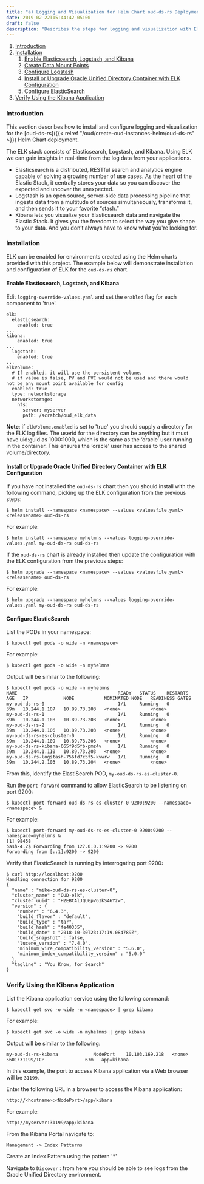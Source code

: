 ```yaml
---
title: "a) Logging and Visualization for Helm Chart oud-ds-rs Deployment"
date: 2019-02-22T15:44:42-05:00
draft: false
description: "Describes the steps for logging and visualization with Elasticsearch and Kibana."
---
```


1. [Introduction](#introduction)
1. [Installation](#installation)
	1. [Enable Elasticsearch, Logstash, and Kibana](#enable-elasticsearch-logstash-and-kibana)
	1. [Create Data Mount Points](#create-data-mount-points)
	1. [Configure Logstash](#configure-logstash)
	1. [Install or Upgrade Oracle Unified Directory Container with ELK Configuration](#install-or-upgrade-oracle-unified-directory-container-with-elk-configuration)
	1. [Configure ElasticSearch](#configure-elasticsearch)
1. [Verify Using the Kibana Application](#verify-using-the-kibana-application)

### Introduction

This section describes how to install and configure logging and visualization for the [oud-ds-rs]({{< relref "/oud/create-oud-instances-helm/oud-ds-rs" >}}) Helm Chart deployment.

The ELK stack consists of Elasticsearch, Logstash, and Kibana. Using ELK we can gain insights in real-time from the log data from your applications.

* Elasticsearch is a distributed, RESTful search and analytics engine capable of solving a growing number of use cases. As the heart of the Elastic Stack, it centrally stores your data so you can discover the expected and uncover the unexpected.
* Logstash is an open source, server-side data processing pipeline that ingests data from a multitude of sources simultaneously, transforms it, and then sends it to your favorite “stash.”
* Kibana lets you visualize your Elasticsearch data and navigate the Elastic Stack. It gives you the freedom to select the way you give shape to your data. And you don’t always have to know what you're looking for.

### Installation

ELK can be enabled for environments created using the Helm charts provided with this project.  The example below will demonstrate installation and configuration of ELK for the `oud-ds-rs` chart.

#### Enable Elasticsearch, Logstash, and Kibana

Edit `logging-override-values.yaml` and set the `enabled` flag for each component to 'true'.

```
elk:
  elasticsearch:
    enabled: true
...
kibana:
    enabled: true
...
  logstash:
    enabled: true
...
elkVolume:
  # If enabled, it will use the persistent volume.
  # if value is false, PV and PVC would not be used and there would not be any mount point available for config
  enabled: true
  type: networkstorage
  networkstorage:
    nfs:
      server: myserver
      path: /scratch/oud_elk_data
```

**Note**: if `elkVolume.enabled` is set to 'true' you should supply a directory for the ELK log files.  The userid for the directory can be anything but it must have uid:guid as 1000:1000, which is the same as the ‘oracle’ user running in the container. This ensures the ‘oracle’ user has access to the shared volume/directory.

#### Install or Upgrade Oracle Unified Directory Container with ELK Configuration

If you have not installed the `oud-ds-rs` chart then you should install with the following command, picking up the ELK configuration from the previous steps:

```
$ helm install --namespace <namespace> --values <valuesfile.yaml> <releasename> oud-ds-rs
```

For example:

```
$ helm install --namespace myhelmns --values logging-override-values.yaml my-oud-ds-rs oud-ds-rs

```

If the `oud-ds-rs` chart is already installed then update the configuration with the ELK configuration from the previous steps:

```
$ helm upgrade --namespace <namespace> --values <valuesfile.yaml> <releasename> oud-ds-rs
```

For example:

```
$ helm upgrade --namespace myhelmns --values logging-override-values.yaml my-oud-ds-rs oud-ds-rs
```

#### Configure ElasticSearch

List the PODs in your namespace:

```
$ kubectl get pods -o wide -n <namespace>
```

For example:

```
$ kubectl get pods -o wide -n myhelmns
```

Output will be similar to the following:

```
$ kubectl get pods -o wide -n myhelmns
NAME                                     READY   STATUS    RESTARTS   AGE   IP             NODE           NOMINATED NODE   READINESS GATES
my-oud-ds-rs-0                           1/1     Running   0          39m   10.244.1.107   10.89.73.203   <none>           <none>
my-oud-ds-rs-1                           1/1     Running   0          39m   10.244.1.108   10.89.73.203   <none>           <none>
my-oud-ds-rs-2                           1/1     Running   0          39m   10.244.1.106   10.89.73.203   <none>           <none>
my-oud-ds-rs-es-cluster-0                1/1     Running   0          39m   10.244.1.109   10.89.73.203   <none>           <none>
my-oud-ds-rs-kibana-665f9d5fb-pmz4v      1/1     Running   0          39m   10.244.1.110   10.89.73.203   <none>           <none>
my-oud-ds-rs-logstash-756fd7c5f5-kvwrw   1/1     Running   0          39m   10.244.2.103   10.89.73.204   <none>           <none>
```

From this, identify the ElastiSearch POD, `my-oud-ds-rs-es-cluster-0`.

Run the `port-forward` command to allow ElasticSearch to be listening on port 9200:

```
$ kubectl port-forward oud-ds-rs-es-cluster-0 9200:9200 --namespace=<namespace> &
```

For example:

```
$ kubectl port-forward my-oud-ds-rs-es-cluster-0 9200:9200 --namespace=myhelmns &
[1] 98458
bash-4.2$ Forwarding from 127.0.0.1:9200 -> 9200
Forwarding from [::1]:9200 -> 9200
```

Verify that ElasticSearch is running by interrogating port 9200:

```
$ curl http://localhost:9200
Handling connection for 9200
{
  "name" : "mike-oud-ds-rs-es-cluster-0",
  "cluster_name" : "OUD-elk",
  "cluster_uuid" : "H2EBtAlJQUGpV6IkS46Yzw",
  "version" : {
    "number" : "6.4.3",
    "build_flavor" : "default",
    "build_type" : "tar",
    "build_hash" : "fe40335",
    "build_date" : "2018-10-30T23:17:19.084789Z",
    "build_snapshot" : false,
    "lucene_version" : "7.4.0",
    "minimum_wire_compatibility_version" : "5.6.0",
    "minimum_index_compatibility_version" : "5.0.0"
  },
  "tagline" : "You Know, for Search"
}
```

### Verify Using the Kibana Application

List the Kibana application service using the following command:

```
$ kubectl get svc -o wide -n <namespace> | grep kibana
```

For example:

```
$ kubectl get svc -o wide -n myhelmns | grep kibana
```

Output will be similar to the following:

```
my-oud-ds-rs-kibana             NodePort    10.103.169.218   <none>        5601:31199/TCP               67m   app=kibana
```

In this example, the port to access Kibana application via a Web browser will be `31199`.

Enter the following URL in a browser to access the Kibana application:

`http://<hostname>:<NodePort>/app/kibana`

For example:

`http://myserver:31199/app/kibana`

From the Kibana Portal navigate to:

`Management -> Index Patterns`

Create an Index Pattern using the pattern '*'

Navigate to `Discover` : from here you should be able to see logs from the Oracle Unified Directory environment.





